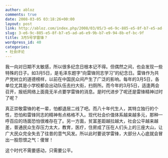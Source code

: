 ```yaml
---
author: abloz
comments: true
date: 2008-03-05 03:18:26+00:00
layout: post
link: http://abloz.com/index.php/2008/03/05/3-e6-9c-885-e5-8f-b7-e5-ad-a6-e9-9b-b7-e9-94-8b-ef-bc-9f/
slug: 3-e6-9c-885-e5-8f-b7-e5-ad-a6-e9-9b-b7-e9-94-8b-ef-bc-9f
title: 3月5号学雷锋？
wordpress_id: 40
categories:
- 社会评论
---
```


我一向对日期不太敏感，所以很多纪念日根本记不得。但偶然之间，也会发现一些特殊的日子。如3月5日，是毛泽东题字“向雷锋同志学习”的纪念日。雷锋作为共产党树立的道德榜样，以前在中国民众间产生了广泛的影响。每年的3月5日，各单位尤其是小学校都会出动队伍去扫大街，扫厕所。而今年的3月5日，适逢两会召开，报纸网络上面竟无半点要学雷锋的消息。是时代进步了呢还是雷锋精神过时了呢？

真正崇敬雷锋的老一辈，怕都退居二线了吧。而八十年代生人，其特立独行的个性，恐怕和雷锋同志的精神有点格格不入。现代社会价值体系越来越多元，那种一呼百应的场面恐怕很难存在了。另一方面，贫富差距越拉越大，社会公平越来越差，普通民众生存压力太大，教育，医疗，住房成了压在人们头上的三座大山，让广大民众完全失去了往昔的意气风发。所以此时要说学雷锋，大部分人心底就会冒出一股怨恨之气：傻冒！

这个时代不需要感动，只需要公平。
